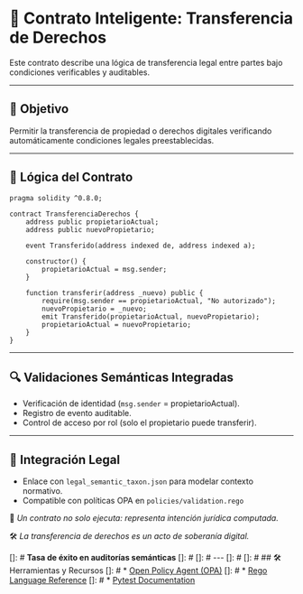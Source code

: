 # 🤝 Contrato Inteligente: Transferencia de Derechos

Este contrato describe una lógica de transferencia legal entre partes bajo condiciones verificables y auditables.

---

## 🔐 Objetivo

Permitir la transferencia de propiedad o derechos digitales verificando automáticamente condiciones legales preestablecidas.

---

## 📜 Lógica del Contrato

```solidity
pragma solidity ^0.8.0;

contract TransferenciaDerechos {
    address public propietarioActual;
    address public nuevoPropietario;

    event Transferido(address indexed de, address indexed a);

    constructor() {
        propietarioActual = msg.sender;
    }

    function transferir(address _nuevo) public {
        require(msg.sender == propietarioActual, "No autorizado");
        nuevoPropietario = _nuevo;
        emit Transferido(propietarioActual, nuevoPropietario);
        propietarioActual = nuevoPropietario;
    }
}
```

---

## 🔍 Validaciones Semánticas Integradas

* Verificación de identidad (`msg.sender` = propietarioActual).
* Registro de evento auditable.
* Control de acceso por rol (solo el propietario puede transferir).

---

## 📁 Integración Legal

* Enlace con `legal_semantic_taxon.json` para modelar contexto normativo.
* Compatible con políticas OPA en `policies/validation.rego`

🧠 *Un contrato no solo ejecuta: representa intención jurídica computada.*

🛠 *La transferencia de derechos es un acto de soberanía digital.*

[]: # **Tasa de éxito en auditorías semánticas**
[]: # 
[]: # ---
[]: # 
[]: # ## 🛠️ Herramientas y Recursos
[]: # * [Open Policy Agent (OPA)](https://www.openpolicyagent.org/)
[]: # * [Rego Language Reference](https://www.openpolicyagent.org/docs/latest/policy-language/)
[]: # * [Pytest Documentation](https://docs.pytest.org/en/stable/)
